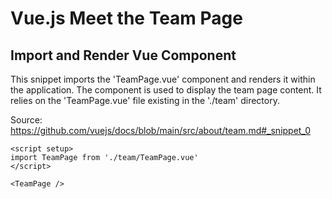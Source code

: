# Vue.js Meet the Team Page

## Import and Render Vue Component

This snippet imports the 'TeamPage.vue' component and renders it within the application. The component is used to display the team page content. It relies on the 'TeamPage.vue' file existing in the './team' directory.

Source: https://github.com/vuejs/docs/blob/main/src/about/team.md#_snippet_0

```vue
<script setup>
import TeamPage from './team/TeamPage.vue'
</script>

<TeamPage />
```
